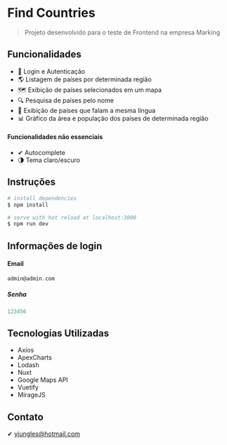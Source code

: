 # Find Countries

> Projeto desenvolvido para o teste de Frontend na empresa Marking

## Funcionalidades

- 🔐 Login e Autenticação
- 🌎 Listagem de países por determinada região
- 🗺 Exibição de países selecionados em um mapa
- 🔍 Pesquisa de países pelo nome
- 💬 Exibição de países que falam a mesma língua
- 📊 Gráfico da área e população dos países de determinada região
#### Funcionalidades não essenciais
- ✔ Autocomplete
- 🌗 Tema claro/escuro

## Instruções

```bash
# install dependencies
$ npm install

# serve with hot reload at localhost:3000
$ npm run dev

```

## Informações de login
#### Email 
```c
admin@admin.com
```
##### Senha 
```c
123456
```

## Tecnologias Utilizadas

- Axios 
- ApexCharts
- Lodash
- Nuxt
- Google Maps API
- Vuetify
- MirageJS


## Contato
✔ yjungles@hotmail.com